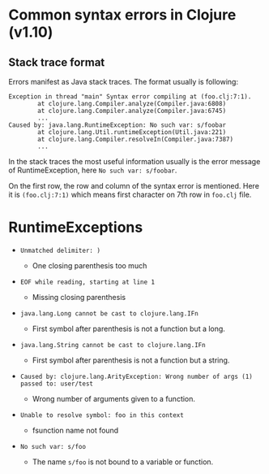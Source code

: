 # Common syntax errors in Clojure (v1.10)

## Stack trace format

Errors manifest as Java stack traces. The format usually is following:

```
Exception in thread "main" Syntax error compiling at (foo.clj:7:1).
        at clojure.lang.Compiler.analyze(Compiler.java:6808)
        at clojure.lang.Compiler.analyze(Compiler.java:6745)
        ...
Caused by: java.lang.RuntimeException: No such var: s/foobar
        at clojure.lang.Util.runtimeException(Util.java:221)
        at clojure.lang.Compiler.resolveIn(Compiler.java:7387)
        ...
```

In the stack traces the most useful information usually is the error message of RuntimeException, here `No such var: s/foobar`.

On the first row, the row and column of the syntax error is mentioned. Here it is `(foo.clj:7:1)` which means first character on 7th row in `foo.clj` file.

# RuntimeExceptions

- `Unmatched delimiter: )`
  - One closing parenthesis too much

- `EOF while reading, starting at line 1`
  - Missing closing parenthesis

- `java.lang.Long cannot be cast to clojure.lang.IFn`
  - First symbol after parenthesis is not a function but a long.

- `java.lang.String cannot be cast to clojure.lang.IFn`
  - First symbol after parenthesis is not a function but a string.

- `Caused by: clojure.lang.ArityException: Wrong number of args (1) passed to: user/test`
  - Wrong number of arguments given to a function.

- `Unable to resolve symbol: foo in this context`
  - fsunction name not found

- `No such var: s/foo`
  - The name `s/foo` is not bound to a variable or function.
